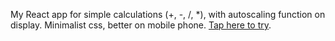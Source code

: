 My React app for simple calculations (+, -, /, *), with autoscaling function on display. Minimalist css, better on mobile phone.  [Tap here to try](https://kittymercury.github.io/calculator/).
